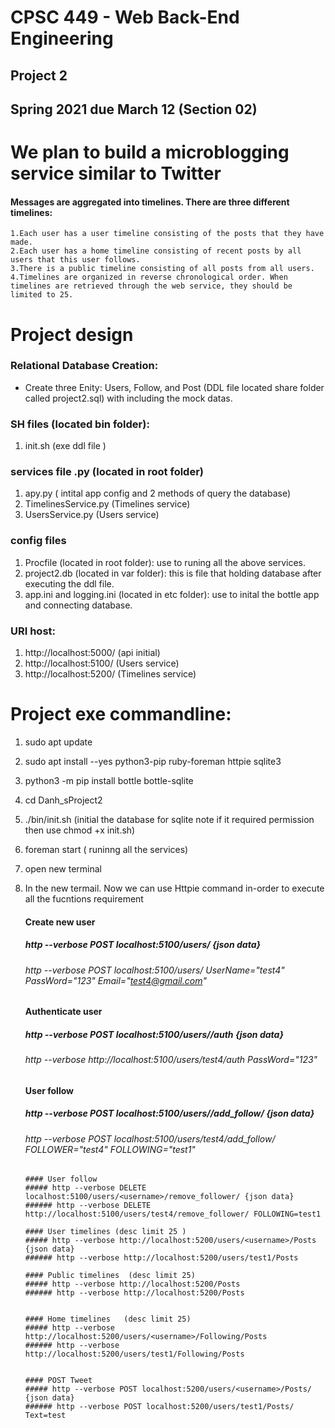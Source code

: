 # CPSC 449 - Web Back-End Engineering 
## Project 2 
## Spring 2021 due March 12 (Section 02)


# We plan to build a microblogging service similar to Twitter
#### Messages are aggregated into timelines. There are three different timelines:
    1.Each user has a user timeline consisting of the posts that they have made.
    2.Each user has a home timeline consisting of recent posts by all users that this user follows.
    3.There is a public timeline consisting of all posts from all users.
    4.Timelines are organized in reverse chronological order. When timelines are retrieved through the web service, they should be limited to 25.

# Project design 

### Relational Database Creation:

* Create three Enity: Users, Follow, and Post (DDL file located share folder called project2.sql) with including the mock datas. 


### SH files (located bin folder): 

1. init.sh (exe ddl file )


### services file .py (located in root folder)

1. apy.py ( intital app config and 2 methods of query the database)
2. TimelinesService.py (Timelines service) 
3. UsersService.py (Users service)

### config files
1. Procfile (located in root folder): use to runing all the above services.
2. project2.db (located in var folder): this is file that holding database after executing the ddl file. 
3. app.ini and logging.ini (located in etc folder): use to inital the bottle app and connecting database. 
### URI host:
1.  http://localhost:5000/ (api initial)
2.  http://localhost:5100/ (Users service)
3.  http://localhost:5200/ (Timelines service)
# Project exe commandline:

1. sudo apt update

2. sudo apt install --yes python3-pip ruby-foreman httpie sqlite3

3. python3 -m pip install bottle bottle-sqlite

4. cd Danh_sProject2

5. ./bin/init.sh (initial the database for sqlite note if it required permission then use chmod +x init.sh) 

6. foreman start ( runinng all the services)

7. open new terminal

8. In the new termail. Now we can use Httpie command in-order to execute all the fucntions requirement

	#### Create new user 
	##### http --verbose POST localhost:5100/users/ {json data}
	###### http --verbose POST localhost:5100/users/ UserName="test4" PassWord="123" Email="test4@gmail.com"


 	#### Authenticate user 
	##### http --verbose POST localhost:5100/users/<username>/auth {json data}
	###### http --verbose http://localhost:5100/users/test4/auth  PassWord="123"


	
	#### User follow 
	##### http --verbose POST localhost:5100/users/<username>/add_follow/ {json data}
	###### http --verbose POST localhost:5100/users/test4/add_follow/ FOLLOWER="test4" FOLLOWING="test1"
       
       #### User follow 
       ##### http --verbose DELETE localhost:5100/users/<username>/remove_follower/ {json data}
       ###### http --verbose DELETE http://localhost:5100/users/test4/remove_follower/ FOLLOWING=test1
       
       #### User timelines (desc limit 25 )
       ##### http --verbose http://localhost:5200/users/<username>/Posts {json data}
       ###### http --verbose http://localhost:5200/users/test1/Posts
       
       #### Public timelines  (desc limit 25)
       ##### http --verbose http://localhost:5200/Posts 
       ###### http --verbose http://localhost:5200/Posts
       
       
       #### Home timelines   (desc limit 25)
       ##### http --verbose http://localhost:5200/users/<username>/Following/Posts
       ###### http --verbose http://localhost:5200/users/test1/Following/Posts
       
       
       #### POST Tweet 
       ##### http --verbose POST localhost:5200/users/<username>/Posts/ {json data}
       ###### http --verbose POST localhost:5200/users/test1/Posts/ Text=test
       
